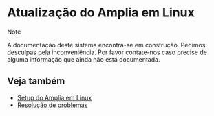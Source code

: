 ﻿# Atualização do Amplia em Linux

> [!NOTE]
> A documentação deste sistema encontra-se em construção. Pedimos desculpas pela inconveniência. Por favor contate-nos caso
> precise de alguma informação que ainda não está documentada.

## Veja também

* [Setup do Amplia em Linux](index.md)
* [Resolução de problemas](troubleshoot/index.md)
